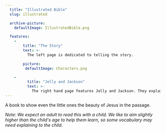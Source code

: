 ```yaml
---
  title: "Illustrated Bible"
  slug: illustrated

  archive-picture:
    defaultImage: IllustratedBible.png

  features:
    -
        title: "The Story"
        text: >-
          The left page is dedicated to telling the story.

        picture:
         defaultImage: Characters.png

    -
          title: "Jelly and Jackson"
          text: >-
            The right hand page features Jelly and Jackson. They explain the passage and model good questions to ask of the Bible.
---
```

A book to show even the little ones the beauty of Jesus in the passage.<!--more-->

*Note: We expect an adult to read this with a child. We like to aim slightly higher than the child's age to help them learn, so some vocabulary may need explaining to the child.*
